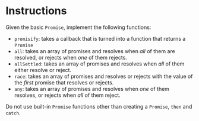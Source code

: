 # Instructions

Given the basic `Promise`, implement the following functions:

- `promisify`: takes a callback that is turned into a function that returns a `Promise`
- `all`: takes an array of promises and resolves when _all_ of them are resolved, or rejects when _one_ of them rejects.
- `allSettled`: takes an array of promises and resolves when _all_ of them either resolve or reject.
- `race`: takes an array of promises and resolves or rejects with the value of the _first_ promise that resolves or rejects.
- `any`: takes an array of promises and resolves when _one_ of them resolves, or rejects when _all_ of them reject.

Do not use built-in `Promise` functions other than creating a `Promise`, `then` and `catch`.
